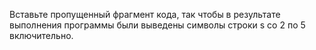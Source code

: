 Вставьте пропущенный фрагмент кода, так чтобы в результате выполнения программы были выведены символы строки s со 2 по 5 включительно.